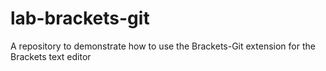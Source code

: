 # lab-brackets-git
A repository to demonstrate how to use the Brackets-Git extension for the Brackets text editor
